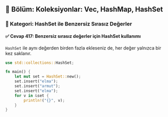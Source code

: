 ## 📘 Bölüm: Koleksiyonlar: Vec, HashMap, HashSet
### 🔹 Kategori: HashSet ile Benzersiz Sırasız Değerler
#### ✅ Cevap 417: Benzersiz sırasız değerler için HashSet kullanımı

`HashSet` ile aynı değerden birden fazla ekleseniz de, her değer yalnızca bir kez saklanır.

```rust
use std::collections::HashSet;

fn main() {
    let mut set = HashSet::new();
    set.insert("elma");
    set.insert("armut");
    set.insert("elma");
    for v in &set {
        println!("{}", v);
    }
}
```
